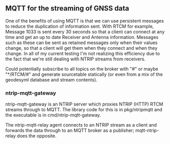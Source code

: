 ## MQTT for the streaming of GNSS data

One of the benefits of using MQTT is that we can use persistent messages to reduce the duplication of information sent. With RTCM for example, Message 1033 
is sent every 30 seconds so that a client can connect at any time and get an up to date Receiver and Antenna information. Messages such as these can be sent 
as retained messages only when their values change, so that a client will get them when they connect and when they change. In all of my current testing I'm 
not realizing this efficiency due to the fact that we're still dealing with NTRIP streams from receivers.

Could potentially subscribe to all topics on the broker with "#" or maybe "\*/RTCM/#" and generate sourcetable statically (or even from a mix of the geodesyml 
database and stream contents). 


### ntrip-mqtt-gateway

ntrip-mqtt-gateway is an NTRIP server which proxies NTRIP (HTTP) RTCM streams through to MQTT. The library code for this is in pkg/ntripmqtt and the executable 
is in cmd/ntrip-mqtt-gateway.

The ntrip-mqtt-relay agent connects to an NTRIP stream as a client and forwards the data through to an MQTT broker as a publisher; mqtt-ntrip-relay does the 
opposite.
